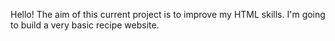 Hello! The aim of this current project is to improve my HTML skills. I'm going to build a very basic recipe website. 
